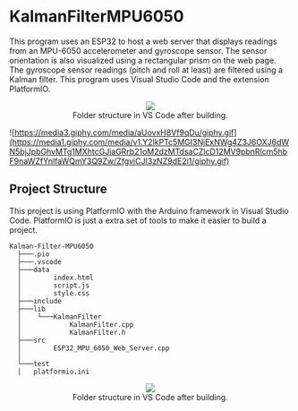 # KalmanFilterMPU6050
This program uses an ESP32 to host a web server that displays readings from an MPU-6050 accelerometer and gyroscope sensor. The sensor orientation is also visualized using a rectangular prism on the web page. The gyroscope sensor readings (pitch and roll at least) are filtered using a Kalman filter. This program uses Visual Studio Code and the extension PlatformIO.

<p align="center">
  <img src="https://media1.giphy.com/media/v1.Y2lkPTc5MGI3NjExNWg4Z3J6OXJ6dWN5bjJpbGhvMTg1MXhtcGJiaGRrb21oM2dzMTdsaCZlcD12MV9pbnRlcm5hbF9naWZfYnlfaWQmY3Q9Zw/ZfgviCJI3zNZ9dE2i1/giphy.gif"><br>
  Folder structure in VS Code after building.
</p>

![https://media3.giphy.com/media/aUovxH8Vf9qDu/giphy.gif](https://media1.giphy.com/media/v1.Y2lkPTc5MGI3NjExNWg4Z3J6OXJ6dWN5bjJpbGhvMTg1MXhtcGJiaGRrb21oM2dzMTdsaCZlcD12MV9pbnRlcm5hbF9naWZfYnlfaWQmY3Q9Zw/ZfgviCJI3zNZ9dE2i1/giphy.gif)


## Project Structure
This project is using PlatformIO with the Arduino framework in Visual Studio Code. PlatformIO is just a extra set of tools to make it easier to build a project.

```
Kalman-Filter-MPU6050
  ├───.pio
  ├───.vscode
  ├───data
  │        index.html
  │        script.js
  │        style.css
  ├───include
  ├───lib
  │    └───KalmanFilter
  │            KalmanFilter.cpp
  │            KalmanFilter.h
  ├───src
  │        ESP32_MPU_6050_Web_Server.cpp
  │
  └───test
  │   platformio.ini
```

<p align="center">
  <img src="https://github.com/user-attachments/assets/b5f7d076-f044-4ed2-8564-c85cd385ab7b"><br>
  Folder structure in VS Code after building.
</p>
